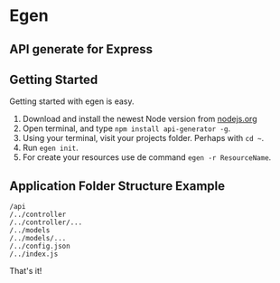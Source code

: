 # Egen
## API generate for Express

## Getting Started

Getting started with egen is easy.

1. Download and install the newest Node version from [nodejs.org](https://nodejs.org)
2. Open terminal, and type `npm install api-generator -g`.
3. Using your terminal, visit your projects folder. Perhaps with `cd ~`.
4. Run `egen init`.
5. For create your resources use de command `egen -r ResourceName`.


## Application Folder Structure Example

```
/api
/../controller
/../controller/...
/../models
/../models/...
/../config.json
/../index.js
```

That's it!